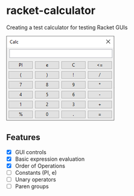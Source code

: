 # racket-calculator
Creating a test calculator for testing Racket GUIs

![screenshot](screenshot.png)

## Features
- [x] GUI controls
- [x] Basic expression evaluation
- [x] Order of Operations
- [ ] Constants (PI, e)
- [ ] Unary operators
- [ ] Paren groups

